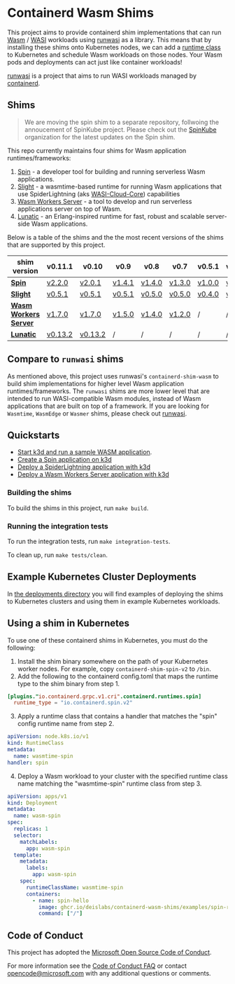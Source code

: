 # Containerd Wasm Shims

This project aims to provide containerd shim implementations that can run [Wasm](https://webassembly.org/) / [WASI](https://github.com/WebAssembly/WASI) workloads using [runwasi](https://github.com/deislabs/runwasi) as a library. This means that by installing these shims onto Kubernetes nodes, we can add a [runtime class](https://kubernetes.io/docs/concepts/containers/runtime-class/) to Kubernetes and schedule Wasm workloads on those nodes. Your Wasm pods and deployments can act just like container workloads!

[runwasi](https://github.com/deislabs/runwasi) is a project that aims to run WASI workloads managed by [containerd](https://containerd.io/).

## Shims

> We are moving the spin shim to a separate repository, follwoing the annoucement of SpinKube project. Please check out the [SpinKube](https://github.com/spinkube) organization for the latest updates on the Spin shim.

This repo currently maintains four shims for Wasm application runtimes/frameworks:

1. [Spin](https://github.com/fermyon/spin) - a developer tool for building and running serverless Wasm applications.
2. [Slight](https://github.com/deislabs/spiderlightning) - a wasmtime-based runtime for running Wasm applications that use SpiderLightning (aks [WASI-Cloud-Core](https://github.com/WebAssembly/wasi-cloud-core)) capabilities
3. [Wasm Workers Server](https://github.com/vmware-labs/wasm-workers-server) - a tool to develop and run serverless applications server on top of Wasm.
4. [Lunatic](https://github.com/lunatic-solutions/lunatic) - an Erlang-inspired runtime for fast, robust and scalable server-side Wasm applications.

Below is a table of the shims and the the most recent versions of the shims that are supported by this project.

| **shim version** | v0.11.1                                                                          | v0.10                                                                            | v0.9                                                                             | v0.8                                                                             | v0.7                                                                             | v0.5.1                                                                    | v0.5.0                                                                    |
| ---------------- | -------------------------------------------------------------------------------- | -------------------------------------------------------------------------------- | -------------------------------------------------------------------------------- | -------------------------------------------------------------------------------- | -------------------------------------------------------------------------------- | ------------------------------------------------------------------------- | ------------------------------------------------------------------------- |
| **[Spin](https://github.com/fermyon/spin)**         | [v2.2.0](https://github.com/fermyon/spin/releases/tag/v2.2.0)                    | [v2.0.1](https://github.com/fermyon/spin/releases/tag/v2.0.1)                    | [v1.4.1](https://github.com/fermyon/spin/releases/tag/v1.4.1)                    | [v1.4.0](https://github.com/fermyon/spin/releases/tag/v1.4.0)                    | [v1.3.0](https://github.com/fermyon/spin/releases/tag/v1.3.0)                    | [v1.0.0](https://github.com/fermyon/spin/releases/tag/v1.0.0)             | [v0.9.0](https://github.com/fermyon/spin/releases/tag/v0.9.0)             |
| **[Slight](https://github.com/deislabs/spiderlightning)**       | [v0.5.1](https://github.com/deislabs/spiderlightning/releases/tag/v0.5.1)        | [v0.5.1](https://github.com/deislabs/spiderlightning/releases/tag/v0.5.1)        | [v0.5.1](https://github.com/deislabs/spiderlightning/releases/tag/v0.5.1)        | [v0.5.0](https://github.com/deislabs/spiderlightning/releases/tag/v0.5.1)        | [v0.5.0](https://github.com/deislabs/spiderlightning/releases/tag/v0.5.0)        | [v0.4.0](https://github.com/deislabs/spiderlightning/releases/tag/v0.4.0) | [v0.4.0](https://github.com/deislabs/spiderlightning/releases/tag/v0.4.0) |
| **[Wasm Workers Server](https://github.com/vmware-labs/wasm-workers-server)**          | [v1.7.0](https://github.com/vmware-labs/wasm-workers-server/releases/tag/v1.7.0) | [v1.7.0](https://github.com/vmware-labs/wasm-workers-server/releases/tag/v1.7.0) | [v1.5.0](https://github.com/vmware-labs/wasm-workers-server/releases/tag/v1.5.0) | [v1.4.0](https://github.com/vmware-labs/wasm-workers-server/releases/tag/v1.4.0) | [v1.2.0](https://github.com/vmware-labs/wasm-workers-server/releases/tag/v1.2.0) | /                                                                         | /                                                                         |
| **[Lunatic](https://github.com/lunatic-solutions/lunatic)**      | [v0.13.2](https://github.com/lunatic-solutions/lunatic/releases/tag/v0.13.2)     | [v0.13.2](https://github.com/lunatic-solutions/lunatic/releases/tag/v0.13.2)     | /                                                                                | /                                                                                | /                                                                                | /                                                                         | /                                                                         |

## Compare to `runwasi` shims

As mentioned above, this project uses runwasi's `containerd-shim-wasm` to build shim implementations for higher level Wasm application runtimes/frameworks. The `runwasi` shims are more lower level that are intended to run WASI-compatible Wasm modules, instead of Wasm applications that are built on top of a framework. If you are looking for `Wasmtime`, `WasmEdge` or `Wasmer` shims, please check out [runwasi](https://github.com/deislabs/runwasi).

## Quickstarts

- [Start k3d and run a sample WASM application](./deployments/k3d/README.md#how-to-run-the-example).
- [Create a Spin application on k3d](./containerd-shim-spin/quickstart.md)
- [Deploy a SpiderLightning application with k3d](./containerd-shim-slight/quickstart.md)
- [Deploy a Wasm Workers Server application with k3d](./containerd-shim-wws/quickstart.md)

### Building the shims

To build the shims in this project, run `make build`.

### Running the integration tests

To run the integration tests, run `make integration-tests`.

To clean up, run `make tests/clean`.

## Example Kubernetes Cluster Deployments

In [the deployments directory](deployments) you will find examples of deploying the shims to Kubernetes clusters and using them in example Kubernetes workloads.

## Using a shim in Kubernetes

To use one of these containerd shims in Kubernetes, you must do the following:

1. Install the shim binary somewhere on the path of your Kubernetes worker nodes. For example, copy `containerd-shim-spin-v2` to `/bin`.
2. Add the following to the containerd config.toml that maps the runtime type to the shim binary from step 1.

```toml
[plugins."io.containerd.grpc.v1.cri".containerd.runtimes.spin]
  runtime_type = "io.containerd.spin.v2"
```

3. Apply a runtime class that contains a handler that matches the "spin" config runtime name from step 2.

```yaml
apiVersion: node.k8s.io/v1
kind: RuntimeClass
metadata:
  name: wasmtime-spin
handler: spin
```

4. Deploy a Wasm workload to your cluster with the specified runtime class name matching the "wasmtime-spin" runtime class from step 3.

```yaml
apiVersion: apps/v1
kind: Deployment
metadata:
  name: wasm-spin
spec:
  replicas: 1
  selector:
    matchLabels:
      app: wasm-spin
  template:
    metadata:
      labels:
        app: wasm-spin
    spec:
      runtimeClassName: wasmtime-spin
      containers:
        - name: spin-hello
          image: ghcr.io/deislabs/containerd-wasm-shims/examples/spin-rust-hello:latest
          command: ["/"]
```

## Code of Conduct

This project has adopted the [Microsoft Open Source Code of
Conduct](https://opensource.microsoft.com/codeofconduct/).

For more information see the [Code of Conduct
FAQ](https://opensource.microsoft.com/codeofconduct/faq/) or contact
[opencode@microsoft.com](mailto:opencode@microsoft.com) with any additional questions or comments.
